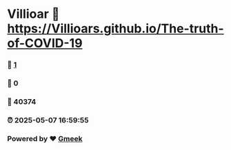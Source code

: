 # Villioar :link: https://Villioars.github.io/The-truth-of-COVID-19 
### :page_facing_up: [1](https://Villioars.github.io/The-truth-of-COVID-19/tag.html) 
### :speech_balloon: 0 
### :hibiscus: 40374 
### :alarm_clock: 2025-05-07 16:59:55 
### Powered by :heart: [Gmeek](https://github.com/Meekdai/Gmeek)
